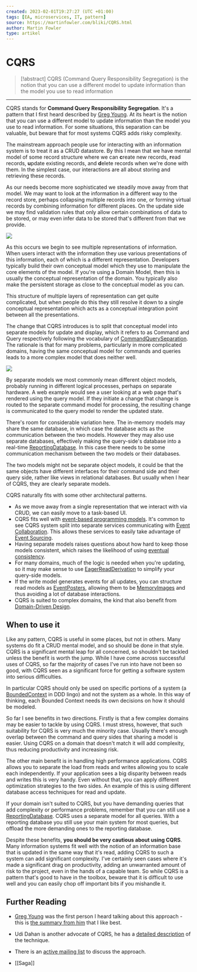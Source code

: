 ```yaml
---
created: 2023-02-01T19:27:27 (UTC +01:00)
tags: [EA, microservices, IT, pattern]
source: https://martinfowler.com/bliki/CQRS.html
author: Martin Fowler
type: artikel
---
```


# CQRS

> [!abstract]
> CQRS (Command Query Responsibility Segregation) is the notion that you can use a different model to update information than the model you use to read information

---
CQRS stands for **Command Query Responsibility Segregation**. It's a pattern that I first heard described by [Greg Young](https://twitter.com/gregyoung). At its heart is the notion that you can use a different model to update information than the model you use to read information. For some situations, this separation can be valuable, but beware that for most systems CQRS adds risky complexity.

The mainstream approach people use for interacting with an information system is to treat it as a CRUD datastore. By this I mean that we have mental model of some record structure where we can **c**reate new records, **r**ead records, **u**pdate existing records, and **d**elete records when we're done with them. In the simplest case, our interactions are all about storing and retrieving these records.

As our needs become more sophisticated we steadily move away from that model. We may want to look at the information in a different way to the record store, perhaps collapsing multiple records into one, or forming virtual records by combining information for different places. On the update side we may find validation rules that only allow certain combinations of data to be stored, or may even infer data to be stored that's different from that we provide.

![](https://martinfowler.com/bliki/images/cqrs/single-model.png)

As this occurs we begin to see multiple representations of information. When users interact with the information they use various presentations of this information, each of which is a different representation. Developers typically build their own conceptual model which they use to manipulate the core elements of the model. If you're using a Domain Model, then this is usually the conceptual representation of the domain. You typically also make the persistent storage as close to the conceptual model as you can.

This structure of multiple layers of representation can get quite complicated, but when people do this they still resolve it down to a single conceptual representation which acts as a conceptual integration point between all the presentations.

The change that CQRS introduces is to split that conceptual model into separate models for update and display, which it refers to as Command and Query respectively following the vocabulary of [CommandQuerySeparation](https://martinfowler.com/bliki/CommandQuerySeparation.html). The rationale is that for many problems, particularly in more complicated domains, having the same conceptual model for commands and queries leads to a more complex model that does neither well.

![](https://martinfowler.com/bliki/images/cqrs/cqrs.png)

By separate models we most commonly mean different object models, probably running in different logical processes, perhaps on separate hardware. A web example would see a user looking at a web page that's rendered using the query model. If they initiate a change that change is routed to the separate command model for processing, the resulting change is communicated to the query model to render the updated state.

There's room for considerable variation here. The in-memory models may share the same database, in which case the database acts as the communication between the two models. However they may also use separate databases, effectively making the query-side's database into a real-time [ReportingDatabase](https://martinfowler.com/bliki/ReportingDatabase.html). In this case there needs to be some communication mechanism between the two models or their databases.

The two models might not be separate object models, it could be that the same objects have different interfaces for their command side and their query side, rather like views in relational databases. But usually when I hear of CQRS, they are clearly separate models.

CQRS naturally fits with some other architectural patterns.

-   As we move away from a single representation that we interact with via CRUD, we can easily move to a task-based UI.
-   CQRS fits well with [event-based programming models](https://martinfowler.com/eaaDev/EventNarrative.html). It's common to see CQRS system split into separate services communicating with [Event Collaboration](https://martinfowler.com/eaaDev/EventCollaboration.html). This allows these services to easily take advantage of [Event Sourcing](https://martinfowler.com/eaaDev/EventSourcing.html).
-   Having separate models raises questions about how hard to keep those models consistent, which raises the likelihood of using [eventual consistency](http://www.allthingsdistributed.com/2008/12/eventually_consistent.html).
-   For many domains, much of the logic is needed when you're updating, so it may make sense to use [EagerReadDerivation](https://martinfowler.com/bliki/EagerReadDerivation.html) to simplify your query-side models.
-   If the write model generates events for all updates, you can structure read models as [EventPosters](https://martinfowler.com/bliki/EventPoster.html), allowing them to be [MemoryImages](https://martinfowler.com/bliki/MemoryImage.html) and thus avoiding a lot of database interactions.
-   CQRS is suited to complex domains, the kind that also benefit from [Domain-Driven Design](https://www.amazon.com/gp/product/0321125215/ref=as_li_tl?ie=UTF8&camp=1789&creative=9325&creativeASIN=0321125215&linkCode=as2&tag=martinfowlerc-20).

## When to use it

Like any pattern, CQRS is useful in some places, but not in others. Many systems do fit a CRUD mental model, and so should be done in that style. CQRS is a significant mental leap for all concerned, so shouldn't be tackled unless the benefit is worth the jump. While I have come across successful uses of CQRS, so far the majority of cases I've run into have not been so good, with CQRS seen as a significant force for getting a software system into serious difficulties.

In particular CQRS should only be used on specific portions of a system (a [BoundedContext](https://martinfowler.com/bliki/BoundedContext.html) in DDD lingo) and not the system as a whole. In this way of thinking, each Bounded Context needs its own decisions on how it should be modeled.

So far I see benefits in two directions. Firstly is that a few complex domains may be easier to tackle by using CQRS. I must stress, however, that such suitability for CQRS is very much the minority case. Usually there's enough overlap between the command and query sides that sharing a model is easier. Using CQRS on a domain that doesn't match it will add complexity, thus reducing productivity and increasing risk.

The other main benefit is in handling high performance applications. CQRS allows you to separate the load from reads and writes allowing you to scale each independently. If your application sees a big disparity between reads and writes this is very handy. Even without that, you can apply different optimization strategies to the two sides. An example of this is using different database access techniques for read and update.

If your domain isn't suited to CQRS, but you have demanding queries that add complexity or performance problems, remember that you can still use a [ReportingDatabase](https://martinfowler.com/bliki/ReportingDatabase.html). CQRS uses a separate model for all queries. With a reporting database you still use your main system for most queries, but offload the more demanding ones to the reporting database.

Despite these benefits, **you should be very cautious about using CQRS**. Many information systems fit well with the notion of an information base that is updated in the same way that it's read, adding CQRS to such a system can add significant complexity. I've certainly seen cases where it's made a significant drag on productivity, adding an unwarranted amount of risk to the project, even in the hands of a capable team. So while CQRS is a pattern that's good to have in the toolbox, beware that it is difficult to use well and you can easily chop off important bits if you mishandle it.

## Further Reading

-   [Greg Young](http://codebetter.com/gregyoung/) was the first person I heard talking about this approach - this is [the summary from him](http://codebetter.com/gregyoung/2010/02/16/cqrs-task-based-uis-event-sourcing-agh/) that I like best.
-   Udi Dahan is another advocate of CQRS, he has a [detailed description](http://www.udidahan.com/2009/12/09/clarified-cqrs/) of the technique.
-   There is an [active mailing list](http://groups.google.com/group/dddcqrs) to discuss the approach.

- [[Saga]]

